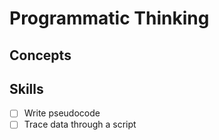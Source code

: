 # Programmatic Thinking

## Concepts

## Skills

- [ ] Write pseudocode
- [ ] Trace data through a script
